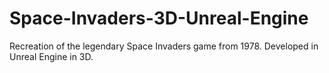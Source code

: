 # Space-Invaders-3D-Unreal-Engine
Recreation of the legendary Space Invaders game from 1978. Developed in Unreal Engine in 3D.
